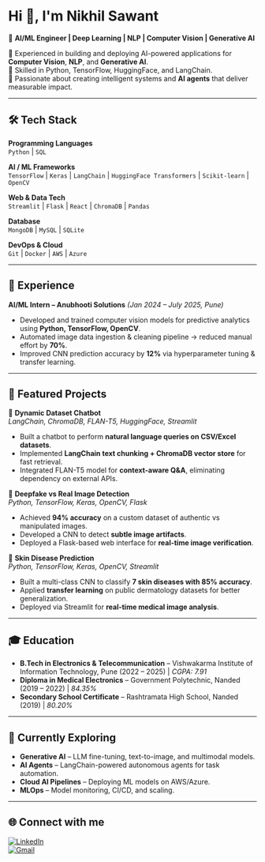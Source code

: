 # Hi 👋, I'm Nikhil Sawant  
🚀 **AI/ML Engineer | Deep Learning | NLP | Computer Vision | Generative AI**  

🔹 Experienced in building and deploying AI-powered applications for **Computer Vision**, **NLP**, and **Generative AI**.  
🔹 Skilled in Python, TensorFlow, HuggingFace, and LangChain.  
🔹 Passionate about creating intelligent systems and **AI agents** that deliver measurable impact.  

---

## 🛠️ Tech Stack  

**Programming Languages**  
`Python` | `SQL`  

**AI / ML Frameworks**  
`TensorFlow` | `Keras` | `LangChain` | `HuggingFace Transformers` | `Scikit-learn` | `OpenCV`  

**Web & Data Tech**  
`Streamlit` | `Flask` | `React` | `ChromaDB` | `Pandas`  

**Database**  
`MongoDB` | `MySQL` | `SQLite`  

**DevOps & Cloud**  
`Git` | `Docker` | `AWS` | `Azure`  

---

## 💼 Experience  

**AI/ML Intern – Anubhooti Solutions** *(Jan 2024 – July 2025, Pune)*  
- Developed and trained computer vision models for predictive analytics using **Python, TensorFlow, OpenCV**.  
- Automated image data ingestion & cleaning pipeline → reduced manual effort by **70%**.  
- Improved CNN prediction accuracy by **12%** via hyperparameter tuning & transfer learning.  

---

## 📌 Featured Projects  

🔹 **Dynamic Dataset Chatbot**  
*LangChain, ChromaDB, FLAN-T5, HuggingFace, Streamlit*  
- Built a chatbot to perform **natural language queries on CSV/Excel datasets**.  
- Implemented **LangChain text chunking + ChromaDB vector store** for fast retrieval.  
- Integrated FLAN-T5 model for **context-aware Q&A**, eliminating dependency on external APIs.  

🔹 **Deepfake vs Real Image Detection**  
*Python, TensorFlow, Keras, OpenCV, Flask*  
- Achieved **94% accuracy** on a custom dataset of authentic vs manipulated images.  
- Developed a CNN to detect **subtle image artifacts**.  
- Deployed a Flask-based web interface for **real-time image verification**.  

🔹 **Skin Disease Prediction**  
*Python, TensorFlow, Keras, OpenCV, Streamlit*  
- Built a multi-class CNN to classify **7 skin diseases with 85% accuracy**.  
- Applied **transfer learning** on public dermatology datasets for better generalization.  
- Deployed via Streamlit for **real-time medical image analysis**.  

---

## 🎓 Education  

- **B.Tech in Electronics & Telecommunication** – Vishwakarma Institute of Information Technology, Pune (2022 – 2025) | *CGPA: 7.91*  
- **Diploma in Medical Electronics** – Government Polytechnic, Nanded (2019 – 2022) | *84.35%*  
- **Secondary School Certificate** – Rashtramata High School, Nanded (2019) | *80.20%*  

---

## 🌱 Currently Exploring  
- **Generative AI** – LLM fine-tuning, text-to-image, and multimodal models.  
- **AI Agents** – LangChain-powered autonomous agents for task automation.  
- **Cloud AI Pipelines** – Deploying ML models on AWS/Azure.  
- **MLOps** – Model monitoring, CI/CD, and scaling.  

---

## 🌐 Connect with me  

[![LinkedIn](https://img.shields.io/badge/LinkedIn-blue?style=for-the-badge&logo=linkedin&logoColor=white)](https://www.linkedin.com/in/nikhil-sawant-403401222/)  
[![Gmail](https://img.shields.io/badge/Email-D14836?style=for-the-badge&logo=gmail&logoColor=white)](mailto:niki02182@gmail.com)  
